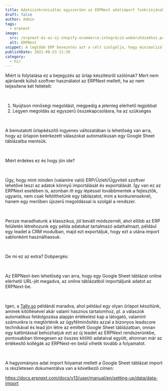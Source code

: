 ```yaml
---
title: Adatszinkronizálás egyszerűen az ERPNext adatimport funkciójának érdekességei
draft: false
author: Admin
tags:
  - erpnext
image:
  src: /erpnext-és-az-új-shopify-ecommerce-integráció-webáruházakhoz.png
  alt: ERPNext
snippet: A legtöbb ERP bevezetés azt a célt szolgálja, hogy minimalizálja az excelek használatát és a sok manuális munkát automatizálja. De adatimport funkció nélkül nincs (jó) ERP.
publishDate: 2021-08-23 11:39
category:
  - hír
---
```


<p>Miért is folytatása ez a bejegyzés az űrlap készítésről szólónak? Mert nem ajánlanék külső szoftver használatot az ERPNext mellett, ha az nem teljesítene két feltételt:</p><p><br></p><ol><li data-list="ordered"><span class="ql-ui" contenteditable="false"></span>Nyújtson minőségi megoldást, mégpedig a jelenleg elérhető legjobbat</li><li data-list="ordered"><span class="ql-ui" contenteditable="false"></span>Legyen megoldás az egyszerű összekapcsolásra, ha az szükséges</li></ol><p><br></p><p>A bemutatott űrlapkészítő ingyenes változatában is lehetőség van arra, hogy az űrlapon beérkezett válaszokat automatikusan egy Google Sheet táblázatba mentsük.</p><p><br></p><p>Miért érdekes ez és hogy jön ide?</p><p><br></p><p>Úgy, hogy mint minden (valamire való) ERP/Üzleti/Ügyviteli szoftver lehetővé teszi az adatok könnyű importálását és exportálását. Így van ez az ERPNext esetében is, azonban itt egy lépéssel továbbmentek a fejlesztők, ugyanis, nem csak feltölthetünk egy táblázatot, mint a konkurenseknél, hanem egy merőben újszerű megoldással is szolgál a rendszer.</p><p><br></p><p>Persze maradhatunk a klasszikus, jól bevált módszernél, ahol előbb az ERP felületén létrehozunk egy példa adatokat tartalmazó adathalmazt, például egy leadet a CRM modulban, majd ezt exportáljuk, hogy ezt a utána import sablonként használhassuk.</p><p><br></p><p>De mi ez az extra? Dobpergés:</p><p><br></p><p>Az ERPNext-ben lehetőség van arra, hogy egy Google Sheet táblázat online elérhető URL-jét megadva, az online táblázatból importáljunk adatot az ERPNext-be.</p><p><br></p><p>Igen, a <a href="https://tally.so/?ref=monolithon" rel="noopener noreferrer">Tally.so</a> példánál maradva, ahol például egy olyan űrlapot készítünk, aminek kitöltésével akár valami hasznos tartalomhoz, pl. a válaszok automatikus feldolgozása alapján értékelést kap a látogató, valamint számunkra is megtörténik az ügyfélminősítés azzal a bizonyos leadscore technikával és lead jön létre az említett Google Sheet táblázatban, onnan egy kattintással behúzhatjuk ezt az új leadet az ERPNext rendszerünkbe, pontosabban tömegesen az összes kitöltő adataival együtt, ahonnan már az értékesítő kollégák az ERPNext-en belül vihetik tovább a folyamatot.</p><p><br></p><p>A hagyományos adat import folyamat mellett a Google Sheet táblázat import is részletesen dokumentálva van a következő címen:</p><p><a href="https://docs.erpnext.com/docs/v13/user/manual/en/setting-up/data/data-import" rel="noopener noreferrer">https://docs.erpnext.com/docs/v13/user/manual/en/setting-up/data/data-import</a></p>
